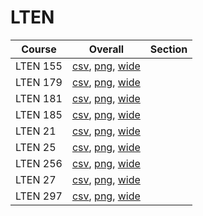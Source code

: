 # LTEN

| Course | Overall | Section |
| ------ | ------- | ------- |
| LTEN 155 | [csv](https://github.com/UCSD-Historical-Enrollment-Data/2023Fall/blob/main/overall/LTEN%20155.csv), [png](https://raw.githubusercontent.com/UCSD-Historical-Enrollment-Data/2023Fall/main/plot_overall/LTEN%20155.png), [wide](https://raw.githubusercontent.com/UCSD-Historical-Enrollment-Data/2023Fall/main/plot_overall_wide/LTEN%20155.png) |  |
| LTEN 179 | [csv](https://github.com/UCSD-Historical-Enrollment-Data/2023Fall/blob/main/overall/LTEN%20179.csv), [png](https://raw.githubusercontent.com/UCSD-Historical-Enrollment-Data/2023Fall/main/plot_overall/LTEN%20179.png), [wide](https://raw.githubusercontent.com/UCSD-Historical-Enrollment-Data/2023Fall/main/plot_overall_wide/LTEN%20179.png) |  |
| LTEN 181 | [csv](https://github.com/UCSD-Historical-Enrollment-Data/2023Fall/blob/main/overall/LTEN%20181.csv), [png](https://raw.githubusercontent.com/UCSD-Historical-Enrollment-Data/2023Fall/main/plot_overall/LTEN%20181.png), [wide](https://raw.githubusercontent.com/UCSD-Historical-Enrollment-Data/2023Fall/main/plot_overall_wide/LTEN%20181.png) |  |
| LTEN 185 | [csv](https://github.com/UCSD-Historical-Enrollment-Data/2023Fall/blob/main/overall/LTEN%20185.csv), [png](https://raw.githubusercontent.com/UCSD-Historical-Enrollment-Data/2023Fall/main/plot_overall/LTEN%20185.png), [wide](https://raw.githubusercontent.com/UCSD-Historical-Enrollment-Data/2023Fall/main/plot_overall_wide/LTEN%20185.png) |  |
| LTEN 21 | [csv](https://github.com/UCSD-Historical-Enrollment-Data/2023Fall/blob/main/overall/LTEN%2021.csv), [png](https://raw.githubusercontent.com/UCSD-Historical-Enrollment-Data/2023Fall/main/plot_overall/LTEN%2021.png), [wide](https://raw.githubusercontent.com/UCSD-Historical-Enrollment-Data/2023Fall/main/plot_overall_wide/LTEN%2021.png) |  |
| LTEN 25 | [csv](https://github.com/UCSD-Historical-Enrollment-Data/2023Fall/blob/main/overall/LTEN%2025.csv), [png](https://raw.githubusercontent.com/UCSD-Historical-Enrollment-Data/2023Fall/main/plot_overall/LTEN%2025.png), [wide](https://raw.githubusercontent.com/UCSD-Historical-Enrollment-Data/2023Fall/main/plot_overall_wide/LTEN%2025.png) |  |
| LTEN 256 | [csv](https://github.com/UCSD-Historical-Enrollment-Data/2023Fall/blob/main/overall/LTEN%20256.csv), [png](https://raw.githubusercontent.com/UCSD-Historical-Enrollment-Data/2023Fall/main/plot_overall/LTEN%20256.png), [wide](https://raw.githubusercontent.com/UCSD-Historical-Enrollment-Data/2023Fall/main/plot_overall_wide/LTEN%20256.png) |  |
| LTEN 27 | [csv](https://github.com/UCSD-Historical-Enrollment-Data/2023Fall/blob/main/overall/LTEN%2027.csv), [png](https://raw.githubusercontent.com/UCSD-Historical-Enrollment-Data/2023Fall/main/plot_overall/LTEN%2027.png), [wide](https://raw.githubusercontent.com/UCSD-Historical-Enrollment-Data/2023Fall/main/plot_overall_wide/LTEN%2027.png) |  |
| LTEN 297 | [csv](https://github.com/UCSD-Historical-Enrollment-Data/2023Fall/blob/main/overall/LTEN%20297.csv), [png](https://raw.githubusercontent.com/UCSD-Historical-Enrollment-Data/2023Fall/main/plot_overall/LTEN%20297.png), [wide](https://raw.githubusercontent.com/UCSD-Historical-Enrollment-Data/2023Fall/main/plot_overall_wide/LTEN%20297.png) |  |
